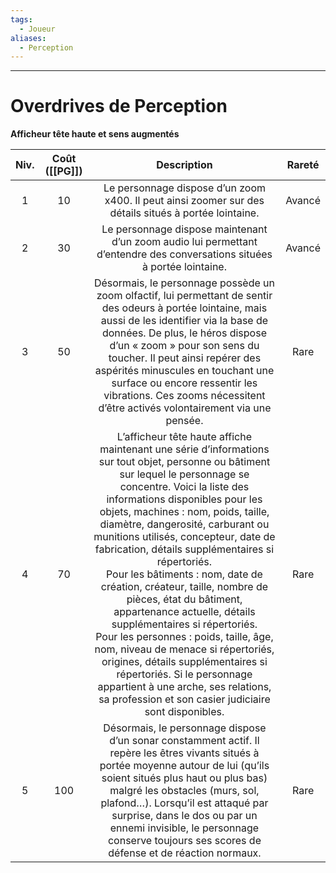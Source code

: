 ```yaml
---
tags:
  - Joueur
aliases:
  - Perception
---
```

___
# Overdrives de Perception
**Afficheur tête haute et sens augmentés**

| Niv. | Coût ([[PG]]) |                                                                                                                                                                                                                                                                                                                                                                                             Description                                                                                                                                                                                                                                                                                                                                                                                              | Rareté |
| :--: | :-----------: | :--------------------------------------------------------------------------------------------------------------------------------------------------------------------------------------------------------------------------------------------------------------------------------------------------------------------------------------------------------------------------------------------------------------------------------------------------------------------------------------------------------------------------------------------------------------------------------------------------------------------------------------------------------------------------------------------------------------------------------------------------------------------------------------------------: | :----: |
|  1   |      10       |                                                                                                                                                                                                                                                                                                                                                Le personnage dispose d’un zoom x400. Il peut ainsi zoomer sur des détails situés à portée lointaine.                                                                                                                                                                                                                                                                                                                                                 | Avancé |
|  2   |      30       |                                                                                                                                                                                                                                                                                                                                       Le personnage dispose maintenant d’un zoom audio lui permettant d’entendre des conversations situées à portée lointaine.                                                                                                                                                                                                                                                                                                                                       | Avancé |
|  3   |      50       |                                                                                                                                                                                           Désormais, le personnage possède un zoom olfactif, lui permettant de sentir des odeurs à portée lointaine, mais aussi de les identifier via la base de données. De plus, le héros dispose d’un « zoom » pour son sens du toucher. Il peut ainsi repérer des aspérités minuscules en touchant une surface ou encore ressentir les vibrations. Ces zooms nécessitent d’être activés volontairement via une pensée.                                                                                                                                                                                           |  Rare  |
|  4   |      70       | L’afficheur tête haute affiche maintenant une série d’informations sur tout objet, personne ou bâtiment sur lequel le personnage se concentre. Voici la liste des informations disponibles pour les objets, machines : nom, poids, taille, diamètre, dangerosité, carburant ou munitions utilisés, concepteur, date de fabrication, détails supplémentaires si répertoriés.<br>Pour les bâtiments : nom, date de création, créateur, taille, nombre de pièces, état du bâtiment, appartenance actuelle, détails supplémentaires si répertoriés.<br>Pour les personnes : poids, taille, âge, nom, niveau de menace si répertoriés, origines, détails supplémentaires si répertoriés. Si le personnage appartient à une arche, ses relations, sa profession et son casier judiciaire sont disponibles. |  Rare  |
|  5   |      100      |                                                                                                                                                                                                         Désormais, le personnage dispose d’un sonar constamment actif. Il repère les êtres vivants situés à portée moyenne autour de lui (qu’ils soient situés plus haut ou plus bas) malgré les obstacles (murs, sol, plafond…). Lorsqu’il est attaqué par surprise, dans le dos ou par un ennemi invisible, le personnage conserve toujours ses scores de défense et de réaction normaux.                                                                                                                                                                                                          |  Rare  |
